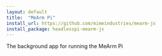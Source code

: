 ```yaml
---
layout: default
title:  "MeArm Pi"
install_url: https://github.com/mimeindustries/mearm-js
install_package: headlesspi-mearm-js
---
```

The background app for running the MeArm Pi
